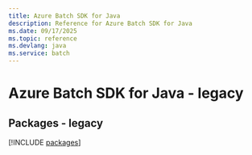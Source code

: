 ```yaml
---
title: Azure Batch SDK for Java
description: Reference for Azure Batch SDK for Java
ms.date: 09/17/2025
ms.topic: reference
ms.devlang: java
ms.service: batch
---
```

# Azure Batch SDK for Java - legacy
## Packages - legacy
[!INCLUDE [packages](batch-index.md)]